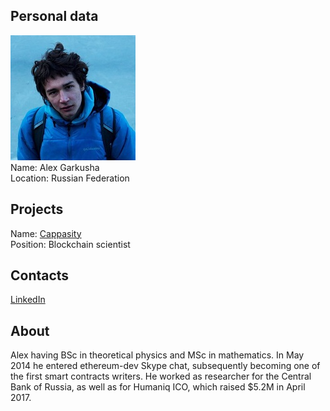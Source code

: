 ## Personal data
![alex garkusha photo](photo/alex_garkusha.jpg)  
Name:   Alex Garkusha  
Location: Russian Federation  
## Projects 
Name: [Cappasity](../projects/cappasity.md)  
Position: Blockchain scientist   
## Contacts
[LinkedIn](https://www.linkedin.com/in/garkoosha/)    
## About
Alex having BSc in theoretical physics and MSc in mathematics. In May 2014 he entered ethereum-dev Skype chat, subsequently becoming one of the first smart contracts writers. He worked as researcher for the Central Bank of Russia, as well as for Humaniq ICO, which raised $5.2M in April 2017.
